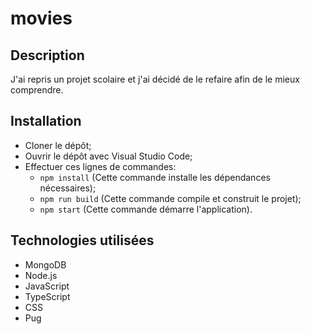 # movies

## Description

J'ai repris un projet scolaire et j'ai décidé de le refaire afin de le mieux comprendre.

## Installation

- Cloner le dépôt;
- Ouvrir le dépôt avec Visual Studio Code;
- Effectuer ces lignes de commandes:
  - `npm install` (Cette commande installe les dépendances nécessaires);
  - `npm run build` (Cette commande compile et construit le projet);
  - `npm start` (Cette commande démarre l'application).

## Technologies utilisées

- MongoDB
- Node.js
- JavaScript
- TypeScript
- CSS
- Pug
